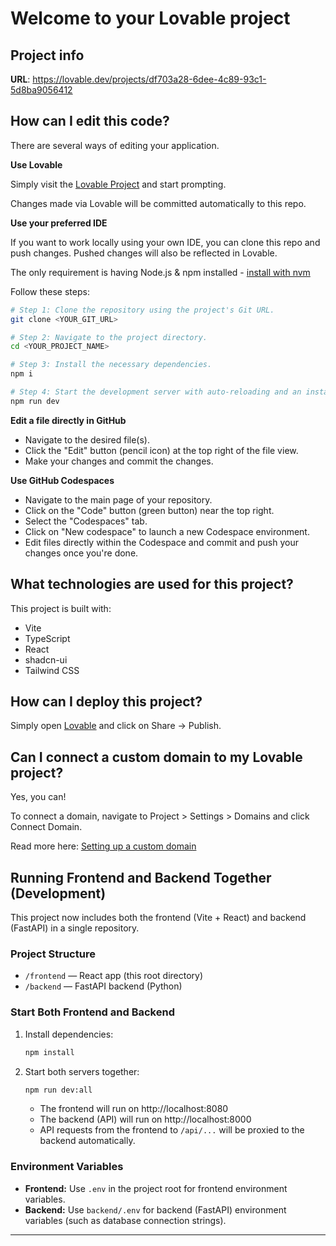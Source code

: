 # Welcome to your Lovable project

## Project info

**URL**: https://lovable.dev/projects/df703a28-6dee-4c89-93c1-5d8ba9056412

## How can I edit this code?

There are several ways of editing your application.

**Use Lovable**

Simply visit the [Lovable Project](https://lovable.dev/projects/df703a28-6dee-4c89-93c1-5d8ba9056412) and start prompting.

Changes made via Lovable will be committed automatically to this repo.

**Use your preferred IDE**

If you want to work locally using your own IDE, you can clone this repo and push changes. Pushed changes will also be reflected in Lovable.

The only requirement is having Node.js & npm installed - [install with nvm](https://github.com/nvm-sh/nvm#installing-and-updating)

Follow these steps:

```sh
# Step 1: Clone the repository using the project's Git URL.
git clone <YOUR_GIT_URL>

# Step 2: Navigate to the project directory.
cd <YOUR_PROJECT_NAME>

# Step 3: Install the necessary dependencies.
npm i

# Step 4: Start the development server with auto-reloading and an instant preview.
npm run dev
```

**Edit a file directly in GitHub**

- Navigate to the desired file(s).
- Click the "Edit" button (pencil icon) at the top right of the file view.
- Make your changes and commit the changes.

**Use GitHub Codespaces**

- Navigate to the main page of your repository.
- Click on the "Code" button (green button) near the top right.
- Select the "Codespaces" tab.
- Click on "New codespace" to launch a new Codespace environment.
- Edit files directly within the Codespace and commit and push your changes once you're done.

## What technologies are used for this project?

This project is built with:

- Vite
- TypeScript
- React
- shadcn-ui
- Tailwind CSS

## How can I deploy this project?

Simply open [Lovable](https://lovable.dev/projects/df703a28-6dee-4c89-93c1-5d8ba9056412) and click on Share -> Publish.

## Can I connect a custom domain to my Lovable project?

Yes, you can!

To connect a domain, navigate to Project > Settings > Domains and click Connect Domain.

Read more here: [Setting up a custom domain](https://docs.lovable.dev/tips-tricks/custom-domain#step-by-step-guide)

## Running Frontend and Backend Together (Development)

This project now includes both the frontend (Vite + React) and backend (FastAPI) in a single repository.

### Project Structure

- `/frontend` — React app (this root directory)
- `/backend` — FastAPI backend (Python)

### Start Both Frontend and Backend

1. Install dependencies:
   ```sh
   npm install
   ```
2. Start both servers together:
   ```sh
   npm run dev:all
   ```
   - The frontend will run on http://localhost:8080
   - The backend (API) will run on http://localhost:8000
   - API requests from the frontend to `/api/...` will be proxied to the backend automatically.

### Environment Variables

- **Frontend:** Use `.env` in the project root for frontend environment variables.
- **Backend:** Use `backend/.env` for backend (FastAPI) environment variables (such as database connection strings).

---
